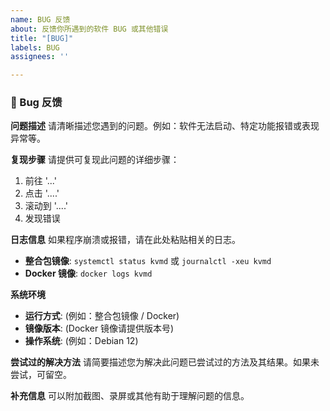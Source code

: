 ```yaml
---
name: BUG 反馈
about: 反馈你所遇到的软件 BUG 或其他错误
title: "[BUG]"
labels: BUG
assignees: ''

---
```


### **🐛 Bug 反馈**

**问题描述**
请清晰描述您遇到的问题。例如：软件无法启动、特定功能报错或表现异常等。

**复现步骤**
请提供可复现此问题的详细步骤：
1. 前往 '...'
2. 点击 '....'
3. 滚动到 '....'
4. 发现错误

**日志信息**
如果程序崩溃或报错，请在此处粘贴相关的日志。
- **整合包镜像**: `systemctl status kvmd` 或 `journalctl -xeu kvmd`
- **Docker 镜像**: `docker logs kvmd`

**系统环境**
- **运行方式**: (例如：整合包镜像 / Docker)
- **镜像版本**: (Docker 镜像请提供版本号)
- **操作系统**: (例如：Debian 12)

**尝试过的解决方法**
请简要描述您为解决此问题已尝试过的方法及其结果。如果未尝试，可留空。

**补充信息**
可以附加截图、录屏或其他有助于理解问题的信息。
